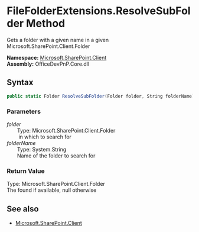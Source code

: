 # FileFolderExtensions.ResolveSubFolder Method  
 Gets a folder with a given name in a given Microsoft.SharePoint.Client.Folder  

**Namespace:** [Microsoft.SharePoint.Client](Microsoft.SharePoint.Client.md)  
**Assembly:** OfficeDevPnP.Core.dll  
## Syntax
```C#
public static Folder ResolveSubFolder(Folder folder, String folderName)
```
### Parameters
*folder*  
&emsp;&emsp;Type: Microsoft.SharePoint.Client.Folder  
&emsp;&emsp; in which to search for  
*folderName*  
&emsp;&emsp;Type: System.String  
&emsp;&emsp;Name of the folder to search for  
### Return Value
Type: Microsoft.SharePoint.Client.Folder  
The found  if available, null otherwise

## See also
- [Microsoft.SharePoint.Client](Microsoft.SharePoint.Client.md)
